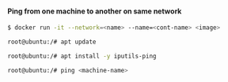 #### Ping from one machine to another on same network

```sh
$ docker run -it --network=<name> --name=<cont-name> <image>
```

```sh
root@ubuntu:/# apt update
```

```sh
root@ubuntu:/# apt install -y iputils-ping
```


```sh
root@ubuntu:/# ping <machine-name> 
```
